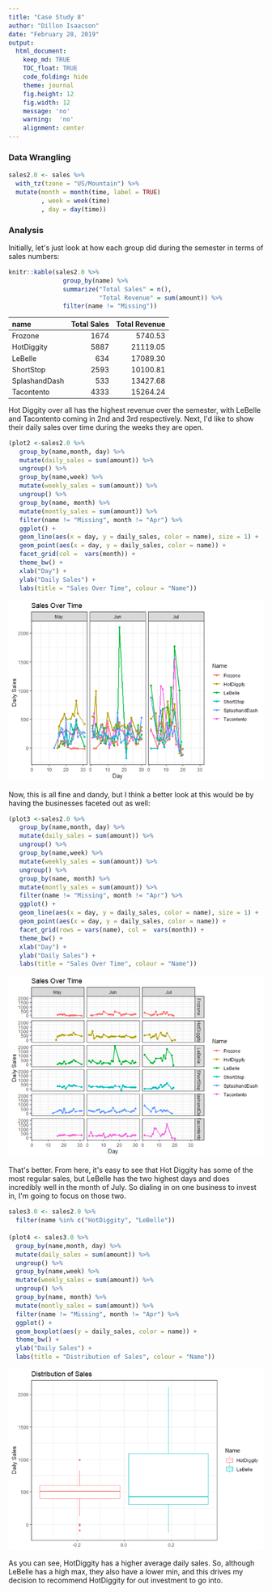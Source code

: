 ```yaml
---
title: "Case Study 8"
author: "Dillon Isaacson"
date: "February 28, 2019"
output:
  html_document:
    keep_md: TRUE
    TOC_float: TRUE
    code_folding: hide
    theme: journal
    fig.height: 12
    fig.width: 12
    message: 'no'
    warning:  'no'
    alignment: center
---
```




### Data Wrangling


```r
sales2.0 <- sales %>%
  with_tz(tzone = "US/Mountain") %>% 
  mutate(month = month(time, label = TRUE)
         , week = week(time)
         , day = day(time))
```

### Analysis

Initially, let's just look at how each group did during the semester in terms of sales numbers:


```r
knitr::kable(sales2.0 %>% 
               group_by(name) %>% 
               summarize("Total Sales" = n(),
                         "Total Revenue" = sum(amount)) %>% 
               filter(name != "Missing"))
```



|name          | Total Sales| Total Revenue|
|:-------------|-----------:|-------------:|
|Frozone       |        1674|       5740.53|
|HotDiggity    |        5887|      21119.05|
|LeBelle       |         634|      17089.30|
|ShortStop     |        2593|      10100.81|
|SplashandDash |         533|      13427.68|
|Tacontento    |        4333|      15264.24|

Hot Diggity over all has the highest revenue over the semester, with LeBelle and Tacontento coming in 2nd and 3rd respectively. Next, I'd like to show their daily sales over time during the weeks they are open.


```r
(plot2 <-sales2.0 %>%
   group_by(name,month, day) %>% 
   mutate(daily_sales = sum(amount)) %>%
   ungroup() %>% 
   group_by(name,week) %>% 
   mutate(weekly_sales = sum(amount)) %>%
   ungroup() %>% 
   group_by(name, month) %>% 
   mutate(montly_sales = sum(amount)) %>% 
   filter(name != "Missing", month != "Apr") %>% 
   ggplot() +
   geom_line(aes(x = day, y = daily_sales, color = name), size = 1) +
   geom_point(aes(x = day, y = daily_sales, color = name)) +
   facet_grid(col =  vars(month)) +
   theme_bw() +
   xlab("Day") +
   ylab("Daily Sales") +
   labs(title = "Sales Over Time", colour = "Name"))
```

![](Hotdog-Sales_files/figure-html/unnamed-chunk-3-1.png)<!-- -->

Now, this is all fine and dandy, but I think a better look at this would be by having the businesses faceted out as well:


```r
(plot3 <-sales2.0 %>%
   group_by(name,month, day) %>% 
   mutate(daily_sales = sum(amount)) %>%
   ungroup() %>% 
   group_by(name,week) %>% 
   mutate(weekly_sales = sum(amount)) %>%
   ungroup() %>% 
   group_by(name, month) %>% 
   mutate(montly_sales = sum(amount)) %>% 
   filter(name != "Missing", month != "Apr") %>% 
   ggplot() +
   geom_line(aes(x = day, y = daily_sales, color = name), size = 1) +
   geom_point(aes(x = day, y = daily_sales, color = name)) +
   facet_grid(rows = vars(name), col =  vars(month)) +
   theme_bw() +
   xlab("Day") +
   ylab("Daily Sales") +
   labs(title = "Sales Over Time", colour = "Name"))
```

![](Hotdog-Sales_files/figure-html/unnamed-chunk-4-1.png)<!-- -->

That's better. From here, it's easy to see that Hot Diggity has some of the most regular sales, but LeBelle has the two highest days and does incredibly well in the month of July. So dialing in on one business to invest in, I'm going to focus on those two.


```r
sales3.0 <- sales2.0 %>% 
  filter(name %in% c("HotDiggity", "LeBelle"))

(plot4 <- sales3.0 %>% 
  group_by(name,month, day) %>% 
  mutate(daily_sales = sum(amount)) %>%
  ungroup() %>% 
  group_by(name,week) %>% 
  mutate(weekly_sales = sum(amount)) %>%
  ungroup() %>% 
  group_by(name, month) %>% 
  mutate(montly_sales = sum(amount)) %>% 
  filter(name != "Missing", month != "Apr") %>% 
  ggplot() +
  geom_boxplot(aes(y = daily_sales, color = name)) +
  theme_bw() +
  ylab("Daily Sales") +
  labs(title = "Distribution of Sales", colour = "Name"))
```

![](Hotdog-Sales_files/figure-html/unnamed-chunk-5-1.png)<!-- -->

As you can see, HotDiggity has a higher average daily sales. So, although LeBelle has a high max, they also have a lower min, and this drives my decision to recommend HotDiggity for out investment to go into.
